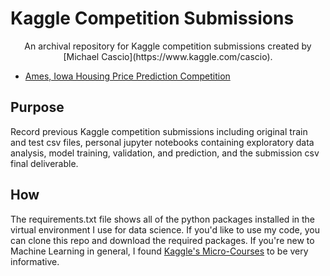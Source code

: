 # Kaggle Competition Submissions

<p align="center">
An archival repository for Kaggle competition submissions created by [Michael Cascio](https://www.kaggle.com/cascio).
</p>

- [Ames, Iowa Housing Price Prediction Competition](https://github.com/cascio/Kaggle-Competitions/tree/master/Housing-Prices-Competition)

## Purpose
Record previous Kaggle competition submissions including original train and test csv files, personal jupyter notebooks containing exploratory data analysis, model training, validation, and prediction, and the submission csv final deliverable.

## How
The requirements.txt file shows all of the python packages installed in the virtual environment I use for data science. If you'd like to use my code, you can clone this repo and download the required packages. If you're new to Machine Learning in general, I found [Kaggle's Micro-Courses](https://www.kaggle.com/learn/overview) to be very informative.
